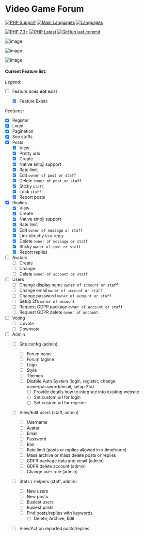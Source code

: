 # Video Game Forum

[![PHP Support](https://badgen.net/badge/php/%3E=7.3/blue?icon=github)](https://github.com/runthis/Video-Game-Forum/search?l=PHP)
[![Main Languages](https://img.shields.io/github/languages/top/runthis/Video-Game-Forum)](https://github.com/runthis/Video-Game-Forum/search?l=PHP)
[![Languages](https://img.shields.io/github/languages/count/runthis/Video-Game-Forum)](https://github.com/runthis/Video-Game-Forum/search?l=PHP)

[![PHP 7.3+](https://github.com/runthis/Video-Game-Forum/actions/workflows/php.yml/badge.svg)](https://github.com/runthis/Video-Game-Forum/actions/workflows/php.yml)
[![PHP Latest](https://github.com/runthis/Video-Game-Forum/actions/workflows/phplatest.yml/badge.svg)](https://github.com/runthis/Video-Game-Forum/actions/workflows/phplatest.yml)
[![GitHub last commit](https://img.shields.io/github/last-commit/runthis/forum)](https://github.com/runthis/forum/commits/master)


![image](https://user-images.githubusercontent.com/8216720/110219523-57940280-7e85-11eb-8c2b-c2447adede03.png)

![image](https://user-images.githubusercontent.com/8216720/110219565-a6da3300-7e85-11eb-9537-e6bd77c3bec6.png)

![image](https://user-images.githubusercontent.com/8216720/110221177-4d2b3600-7e90-11eb-8baf-b49fd13138ec.png)


#### Current Feature list:

*Legend:*
- [ ] Feature does **not** exist
    - [x] Feature Exists


*Features:*
- [x] Register
- [x] Login
- [x] Pagination
- [x] Seo stuffs
- [x] Posts
    - [x] View
    - [x] Pretty urls
    - [x] Create
    - [x] Native emoji support
    - [x] Rate limit
    - [x] Edit `owner of post or staff`
    - [x] Delete `owner of post or staff`
    - [x] Sticky `staff`
    - [x] Lock `staff`
    - [x] Report posts
- [x] Replies
    - [x] View
    - [x] Create
    - [x] Native emoji support
    - [x] Rate limit
    - [x] Edit `owner of message or staff`
    - [x] Link directly to a reply
    - [x] Delete `owner of message or staff`
    - [x] Sticky `owner of post or staff`
    - [x] Report replies
- [ ] Avatars
    - [ ] Create
    - [ ] Change
    - [ ] Delete `owner of account or staff`
- [ ] Users
    - [ ] Change display name `owner of account or staff`
    - [ ] Change email `owner of account or staff`
    - [ ] Change password `owner of account or staff`
    - [ ] Setup 2fa `owner of account`
    - [ ] Request GDPR package `owner of account or staff`
    - [ ] Request GDPR delete `owner of account`
- [ ] Voting
    - [ ] Upvote
    - [ ] Downvote
- [ ] Admin
    - [ ] Site config (admin)
        - [ ] Forum name
        - [ ] Forum tagline
        - [ ] Logo
        - [ ] Style
        - [ ] Themes
        - [ ] Disable Auth System (login, register, change name/password/email, setup 2fa)
            - [ ] Provide details how to integrate into existing website
            - [ ] Set custom url for login
            - [ ] Set custom url for register
    - [ ] View/Edit users (staff, admin)
        - [ ] Username
        - [ ] Avatar
        - [ ] Email
        - [ ] Password
        - [ ] Ban
        - [ ] Rate limit (posts or replies allowed in x timeframe)
        - [ ] Mass archive or mass delete posts or replies
        - [ ] GDPR package data and email (admin)
        - [ ] GDPR delete account (admin)
        - [ ] Change user role (admin)
    - [ ] Stats / Helpers (staff, admin)
        - [ ] New users
        - [ ] New posts
        - [ ] Busiest users
        - [ ] Busiest posts
        - [ ] Find posts/replies with keywords
            - [ ] Delete, Archive, Edit
    - [ ] View/Act on reported posts/replies

